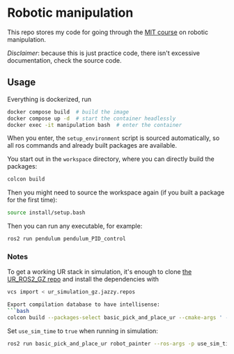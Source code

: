 # Robotic manipulation

This repo stores my code for going through the [MIT course](https://manipulation.csail.mit.edu/index.html) on robotic manipulation.

*Disclaimer*: because this is just practice code, there isn't excessive documentation, check the source code.

## Usage

Everything is dockerized, run
```bash
docker compose build  # build the image
docker compose up -d  # start the container headlessly
docker exec -it manipulation bash  # enter the container
```

When you enter, the `setup_environment` script is sourced automatically, so all ros commands and
already built packages are available.

You start out in the `workspace` directory, where you can directly build the packages:
```bash
colcon build
```

Then you might need to source the workspace again (if you built a package for the first time):
```bash
source install/setup.bash
```

Then you can run any executable, for example:
```bash
ros2 run pendulum pendulum_PID_control
```

### Notes

To get a working UR stack in simulation, it's enough to clone [the UR_ROS2_GZ repo](git@github.com:UniversalRobots/Universal_Robots_ROS2_GZ_Simulation.git) and install the dependencies with
```bash
vcs import < ur_simulation_gz.jazzy.repos

Export compilation database to have intellisense:
```bash
colcon build --packages-select basic_pick_and_place_ur --cmake-args ' -DCMAKE_EXPORT_COMPILE_COMMANDS=ON'
```

Set `use_sim_time` to `true` when running in simulation:
```bash
ros2 run basic_pick_and_place_ur robot_painter --ros-args -p use_sim_time:=true
```
